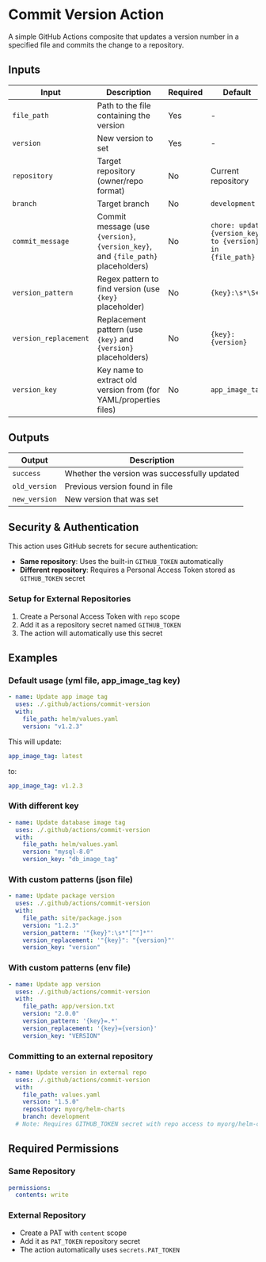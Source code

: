 # Commit Version Action

A simple GitHub Actions composite that updates a version number in a specified file and commits the change to a repository.

## Inputs

| Input | Description | Required | Default |
|-------|-------------|----------|---------|
| `file_path` | Path to the file containing the version | Yes | - |
| `version` | New version to set | Yes | - |
| `repository` | Target repository (owner/repo format) | No | Current repository |
| `branch` | Target branch | No | `development` |
| `commit_message` | Commit message (use `{version}`, `{version_key}`, and `{file_path}` placeholders) | No | `chore: update {version_key} to {version} in {file_path}` |
| `version_pattern` | Regex pattern to find version (use `{key}` placeholder) | No | `{key}:\s*\S+` |
| `version_replacement` | Replacement pattern (use `{key}` and `{version}` placeholders) | No | `{key}: {version}` |
| `version_key` | Key name to extract old version from (for YAML/properties files) | No | `app_image_tag` |

## Outputs

| Output | Description |
|--------|-------------|
| `success` | Whether the version was successfully updated |
| `old_version` | Previous version found in file |
| `new_version` | New version that was set |

## Security & Authentication

This action uses GitHub secrets for secure authentication:

- **Same repository**: Uses the built-in `GITHUB_TOKEN` automatically
- **Different repository**: Requires a Personal Access Token stored as `GITHUB_TOKEN` secret

### Setup for External Repositories

1. Create a Personal Access Token with `repo` scope
2. Add it as a repository secret named `GITHUB_TOKEN`
3. The action will automatically use this secret

## Examples

### Default usage (yml file, app_image_tag key)

```yaml
- name: Update app image tag
  uses: ./.github/actions/commit-version
  with:
    file_path: helm/values.yaml
    version: "v1.2.3"
```

This will update:
```yaml
app_image_tag: latest
```
to:
```yaml
app_image_tag: v1.2.3
```

### With different key

```yaml
- name: Update database image tag
  uses: ./.github/actions/commit-version
  with:
    file_path: helm/values.yaml
    version: "mysql-8.0"
    version_key: "db_image_tag"
```

### With custom patterns (json file)

```yaml
- name: Update package version
  uses: ./.github/actions/commit-version
  with:
    file_path: site/package.json
    version: "1.2.3"
    version_pattern: '"{key}":\s*"[^"]*"'
    version_replacement: '"{key}": "{version}"'
    version_key: "version"
```

### With custom patterns (env file)

```yaml
- name: Update app version
  uses: ./.github/actions/commit-version
  with:
    file_path: app/version.txt
    version: "2.0.0"
    version_pattern: '{key}=.*'
    version_replacement: '{key}={version}'
    version_key: "VERSION"
```

### Committing to an external repository

```yaml
- name: Update version in external repo
  uses: ./.github/actions/commit-version
  with:
    file_path: values.yaml
    version: "1.5.0"
    repository: myorg/helm-charts
    branch: development
  # Note: Requires GITHUB_TOKEN secret with repo access to myorg/helm-charts
```

## Required Permissions

### Same Repository
```yaml
permissions:
  contents: write
```

### External Repository
- Create a PAT with `content` scope
- Add it as `PAT_TOKEN` repository secret
- The action automatically uses `secrets.PAT_TOKEN`
